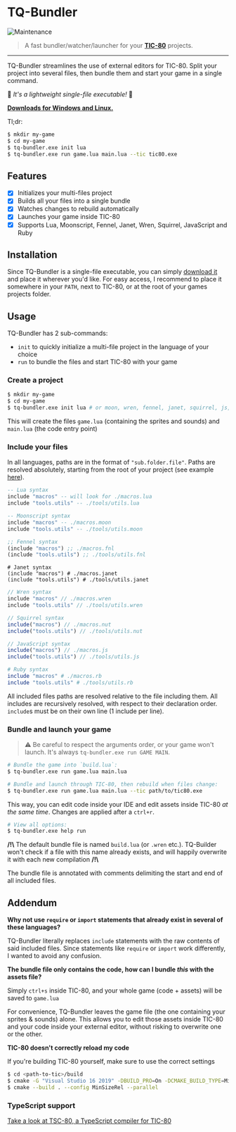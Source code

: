 # TQ-Bundler

![Maintenance](https://img.shields.io/maintenance/yes/2023)

> A fast bundler/watcher/launcher for your [**TIC-80**](https://tic80.com/) projects.

----

TQ-Bundler streamlines the use of external editors for TIC-80. Split your project into several files, then bundle them and start your game in a single command.

<span>🎈&nbsp;_It's a lightweight single-file executable!_&nbsp;🎈</span>

**[Downloads for Windows and Linux.](https://github.com/scambier/TQ-Bundler/releases)**

Tl;dr:
```bash
$ mkdir my-game
$ cd my-game
$ tq-bundler.exe init lua
$ tq-bundler.exe run game.lua main.lua --tic tic80.exe
```

## Features

- [x] Initializes your multi-files project
- [x] Builds all your files into a single bundle
- [x] Watches changes to rebuild automatically
- [x] Launches your game inside TIC-80
- [x] Supports Lua, Moonscript, Fennel, Janet, Wren, Squirrel, JavaScript and Ruby

## Installation

Since TQ-Bundler is a single-file executable, you can simply [download it](https://github.com/scambier/TQ-Bundler/releases) and place it wherever you'd like.
For easy access, I recommend to place it somewhere in your `PATH`, next to TIC-80, or at the root of your games projects folder.

## Usage

TQ-Bundler has 2 sub-commands:
- `init` to quickly initialize a multi-file project in the language of your choice
- `run` to bundle the files and start TIC-80 with your game

### Create a project

```bash
$ mkdir my-game
$ cd my-game
$ tq-bundler.exe init lua # or moon, wren, fennel, janet, squirrel, js, ruby
```

This will create the files `game.lua` (containing the sprites and sounds) and `main.lua` (the code entry point)

### Include your files

In all languages, paths are in the format of `"sub.folder.file"`. Paths are resolved absolutely, starting from the root of your project (see example [here](https://github.com/scambier/TQ-Bundler/blob/master/tests/lua/sub/nested.lua)).

```lua
-- Lua syntax
include "macros" -- will look for ./macros.lua
include "tools.utils" -- ./tools/utils.lua
```

```lua
-- Moonscript syntax
include "macros" -- ./macros.moon
include "tools.utils" -- ./tools/utils.moon
```

```lisp
;; Fennel syntax
(include "macros") ;; ./macros.fnl
(include "tools.utils") ;; ./tools/utils.fnl
```

```janet
# Janet syntax
(include "macros") # ./macros.janet
(include "tools.utils") # ./tools/utils.janet
```

```c
// Wren syntax
include "macros" // ./macros.wren
include "tools.utils" // ./tools/utils.wren
```

```js
// Squirrel syntax
include("macros") // ./macros.nut
include("tools.utils") // ./tools/utils.nut
```

```js
// JavaScript syntax
include("macros") // ./macros.js
include("tools.utils") // ./tools/utils.js
```

```ruby
# Ruby syntax
include "macros" # ./macros.rb
include "tools.utils" # ./tools/utils.rb
```

All included files paths are resolved relative to the file including them. All includes are recursively resolved, with respect to their declaration order. `include`s must be on their own line (1 include per line).

### Bundle and launch your game

> ⚠️ Be careful to respect the arguments order, or your game won't launch. It's always `tq-bundler.exe run GAME MAIN`.

```sh
# Bundle the game into `build.lua`:
$ tq-bundler.exe run game.lua main.lua
```

```sh
# Bundle and launch through TIC-80, then rebuild when files change:
$ tq-bundler.exe run game.lua main.lua --tic path/to/tic80.exe
```
This way, you can edit code inside your IDE and edit assets inside TIC-80 _at the same time_. Changes are applied after a `ctrl+r`.

```sh
# View all options:
$ tq-bundler.exe help run
```

**/!\\** The default bundle file is named `build.lua` (or `.wren` etc.). TQ-Builder won't check if a file with this name already exists, and will happily overwrite it with each new compilation **/!\\**

The bundle file is annotated with comments delimiting the start and end of all included files.

## Addendum

**Why not use `require` or `import` statements that already exist in several of these languages?**

TQ-Bundler literally replaces `include` statements with the raw contents of said included files. Since statements like `require` or `import` work differently, I wanted to avoid any confusion.

**The bundle file only contains the code, how can I bundle *this* with the assets file?**

Simply `ctrl+s` inside TIC-80, and your whole game (code + assets) will be saved to `game.lua`

For convenience, TQ-Bundler leaves the game file (the one containing your sprites & sounds) alone. This allows you to edit those assets inside TIC-80 and your code inside your external editor, without risking to overwrite one or the other.

**TIC-80 doesn't correctly reload my code**

If you're building TIC-80 yourself, make sure to use the correct settings

```sh
$ cd <path-to-tic>/build
$ cmake -G "Visual Studio 16 2019" -DBUILD_PRO=On -DCMAKE_BUILD_TYPE=MinSizeRel ..
$ cmake --build . --config MinSizeRel --parallel
```

### TypeScript support

[Take a look at TSC-80, a TypeScript compiler for TIC-80](https://github.com/scambier/tic80-typescript)
